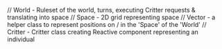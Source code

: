 // World - Ruleset of the world, turns, executing Critter requests & translating into space
// Space - 2D grid representing space
// Vector - a helper class to represent positions on / in the 'Space' of the 'World'
// Critter - Critter class creating Reactive component representing an individual
